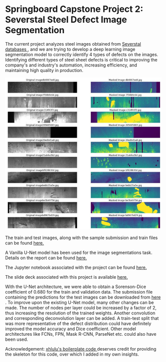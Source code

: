 # Springboard Capstone Project 2: Severstal Steel Defect Image Segmentation 
The current project analyzes steel images obtained from <a href='https://www.kaggle.com/c/severstal-steel-defect-detection/overview'> Severstal databases </a>, and we are trying to develop a deep learning image segmentation model to correctly identify 4 types of defects on the images. Identifying different types of steel sheet defects is critical to improving the company's and industry's automation, increasing efficiency, and maintaining high quality in production. 

![](https://github.com/shubacca/Severstal-Steel-Defect-Segmentation/blob/master/Deliverables/severstal%20unmasked%20and%20masked%20images.png)

The train and test images, along with the sample submission and train files can be found <a href='https://www.kaggle.com/c/severstal-steel-defect-detection/data'> here. </a>

A Vanilla U-Net model has been used for the image segmentations task. Details on the report can be found <a href='https://github.com/shubacca/Severstal-Steel-Defect-Segmentation/blob/master/Deliverables/Milestone%20Report%202.pdf'> here. </a>

The Jupyter notebook associated with the project can be found <a href='https://nbviewer.jupyter.org/github/shubacca/Severstal-Steel-Defect-Segmentation/blob/master/Deliverables/Final%20Copy%20of%20Code.ipynb'> here. </a> 

The slide deck associated with this project is available <a href='https://github.com/shubacca/Severstal-Steel-Defect-Segmentation/blob/master/Deliverables/Slide%20Deck.pdf'> here. </a>

With the U-Net architecture, we were able to obtain a Sorenson-Dice coefficient of 0.680 for the train and validation data. The submission file containing the predictions for the test images can be downloaded from <a href='https://github.com/shubacca/Severstal-Steel-Defect-Segmentation/blob/master/Deliverables/submission.xlsx'> here </a>. To improve upon the existing U-Net model, many other changes can be made. The number of nodes per layer could be increased by a factor of 2, thus increasing the resolution of the trained weights. Another convolution and corresponding deconvolution layer can be added. A train-test split that was more representative of the defect distribution could have definitely improved the model accuracy and Dice coefficient. Other model architectures like FCNs, FPN, Mask R-CNN, ParseNet etc. could also have been used. 

Acknowledgement: <a href='https://www.kaggle.com/xhlulu/severstal-simple-keras-u-net-boilerplate'> xhlulu's boilerplate code </a> deserves credit for providing the skeleton for this code, over which I added in my own insights. 
